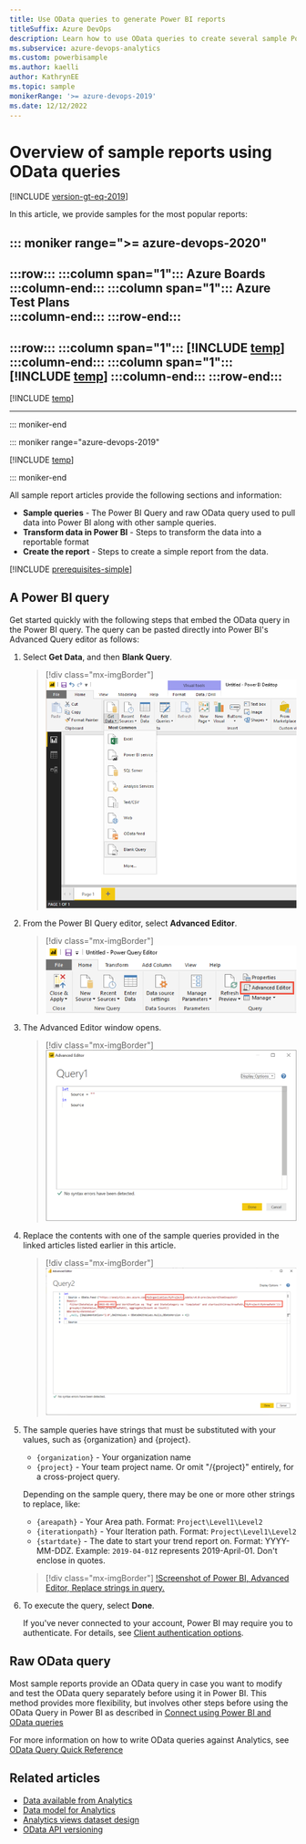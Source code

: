 ```yaml
---
title: Use OData queries to generate Power BI reports  
titleSuffix: Azure DevOps
description: Learn how to use OData queries to create several sample Power BI reports.
ms.subservice: azure-devops-analytics
ms.custom: powerbisample
ms.author: kaelli
author: KathrynEE
ms.topic: sample
monikerRange: '>= azure-devops-2019'
ms.date: 12/12/2022
---
```


# Overview of sample reports using OData queries

[!INCLUDE [version-gt-eq-2019](../../includes/version-gt-eq-2019.md)]

In this article, we provide samples for the most popular reports:

::: moniker range=">= azure-devops-2020"
---
:::row:::
   :::column span="1":::
      **Azure Boards**
   :::column-end:::
   :::column span="1":::
      **Azure Test Plans**  
   :::column-end:::
:::row-end:::
---
:::row:::
   :::column span="1":::
      [!INCLUDE [temp](includes/sample-fulllist.md)]
   :::column-end:::
   :::column span="1":::
      [!INCLUDE [temp](includes/sample-full-list-test-plans.md)]
   :::column-end:::
:::row-end:::
---

[!INCLUDE [temp](includes/sample-full-list-pipelines.md)]

--- 
::: moniker-end

::: moniker range="azure-devops-2019"

[!INCLUDE [temp](includes/sample-fulllist.md)] 

::: moniker-end

All sample report articles provide the following sections and information: 

* **Sample queries** - The Power BI Query and raw OData query used to pull data into Power BI along with other sample queries.
* **Transform data in Power BI** - Steps to transform the data into a reportable format
* **Create the report** - Steps to create a simple report from the data.

[!INCLUDE [prerequisites-simple](../includes/analytics-prerequisites-simple.md)]

## A Power BI query
    
Get started quickly with the following steps that embed the OData query in the Power BI query. The query can be pasted directly into Power BI's Advanced Query editor as follows:

1. Select **Get Data**, and then **Blank Query**.

    > [!div class="mx-imgBorder"] 
    > ![Screenshot of Power BI, Blank Query.](media/BlankQuery.png)

2. From the Power BI Query editor, select **Advanced Editor**.

    > [!div class="mx-imgBorder"] 
    > ![Screenshot of Power BI, Select Advanced Editor.](media/AdvancedEditor.png)

3. The Advanced Editor window opens.

    > [!div class="mx-imgBorder"] 
    > ![Screenshot of Power BI, Advanced Editor.](media/odatapowerbi-advancededitor.png)

4. Replace the contents with one of the sample queries provided in the linked articles listed earlier in this article.  

    > [!div class="mx-imgBorder"] 
    > ![Screenshot of Power BI, Advanced Editor, Pasted Query.](media/odatapowerbi-advancededitor-pasted.png)

5. The sample queries have strings that must be substituted with your values, such as {organization} and {project}.

    * `{organization}` - Your organization name 
    * `{project}` - Your team project name. Or omit "/{project}" entirely, for a cross-project query.

    Depending on the sample query, there may be one or more other strings to replace, like:

    * `{areapath}` - Your Area path. Format: `Project\Level1\Level2`
    * `{iterationpath}` - Your Iteration path. Format: `Project\Level1\Level2`
    * `{startdate}` - The date to start your trend report on. Format: YYYY-MM-DDZ. Example: `2019-04-01Z` represents 2019-April-01. Don't enclose in quotes.

    > [!div class="mx-imgBorder"] 
    > [!Screenshot of Power BI, Advanced Editor, Replace strings in query.](media/odatapowerbi-advancededitor-replaced.png)

6. To execute the query, select **Done**. 

    If you've never connected to your account, Power BI may require you to authenticate. For details, see [Client authentication options](client-authentication-options.md).

## Raw OData query

Most sample reports provide an OData query in case you want to modify and test the OData query separately before using it in Power BI. This method provides more flexibility, but involves other steps before using the OData Query in Power BI as described in [Connect using Power BI and OData queries](odataquery-connect.md)

For more information on how to write OData queries against Analytics, see [OData Query Quick Reference](../extend-analytics/quick-ref.md) 

## Related articles

- [Data available from Analytics](data-available-in-analytics.md)
- [Data model for Analytics](../extend-analytics/data-model-analytics-service.md)
- [Analytics views dataset design](data-connector-dataset.md)
- [OData API versioning](../extend-analytics/odata-api-version.md)
